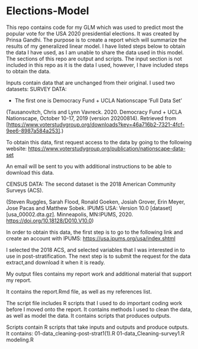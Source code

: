 # Elections-Model
This repo contains code for my GLM which was used to predict most the popular vote for the USA 2020 presidential elections. It was created by Prinsa Gandhi. The purpose is to create a report which will summarize the results of my generalized linear model. I have listed steps below to obtain the data I have used, as I am unable to share the data used in this model. The sections of this repo are output and scripts. The input section is not included in this repo as it is the data I used, however, I have included steps to obtain the data. 

Inputs contain data that are unchanged from their original. I used two datasets:
SURVEY DATA:
- The first one is Democracy Fund + UCLA Nationscape ‘Full Data Set’

(Tausanovitch, Chris and Lynn Vavreck. 2020. Democracy Fund + UCLA Nationscape,   October 10-17, 2019 (version 20200814). Retrieved from           [https://www.voterstudygroup.org/downloads?key=46a716b2-7321-4fcf-9ee6-8987a584a253].)

To obtain this data, first request access to the data by going to the following website:
https://www.voterstudygroup.org/publication/nationscape-data-set

An email will be sent to you with additional instructions to be able to download this data.

CENSUS DATA:
The second dataset is the 2018 American Community Surveys (ACS). 

(Steven Ruggles, Sarah Flood, Ronald Goeken, Josiah Grover, Erin Meyer, Jose     Pacas and Matthew Sobek. IPUMS USA: Version 10.0 [dataset][usa_00002.dta.gz].   Minneapolis, MN:IPUMS, 2020. https://doi.org/10.18128/D010.V10.0)

In order to obtain this data, the first step is to go to the following link and create an account with IPUMS:
https://usa.ipums.org/usa/index.shtml

I selected the 2018 ACS, and selected variables that I was interested in to use in post-stratification. The next step is to submit the request for the data extract,and download it when it is ready. 

My output files contains my report work and additional material that support my report. 

It contains the report.Rmd file, as well as my references list. 

The script file includes R scripts that I used to do important coding work before I moved onto the report. It contains methods I used to clean the data, as well as model the data. It contains scripts that produces outputs. 

Scripts contain R scripts that take inputs and outputs and produce outputs. 
It contains:
01-data_cleaning-post-strat1(1).R
01-data_Cleaning-survey1.R
modeling.R


